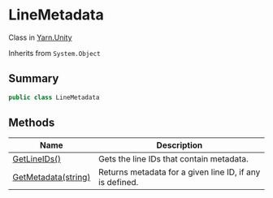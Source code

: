 # LineMetadata

Class in [Yarn.Unity](../)

Inherits from `System.Object`

## Summary

```csharp
public class LineMetadata
```

## Methods

| Name                                                          | Description                                              |
| ------------------------------------------------------------- | -------------------------------------------------------- |
| [GetLineIDs()](yarn.unity.linemetadata.getlineids.md)         | Gets the line IDs that contain metadata.                 |
| [GetMetadata(string)](yarn.unity.linemetadata.getmetadata.md) | Returns metadata for a given line ID, if any is defined. |

